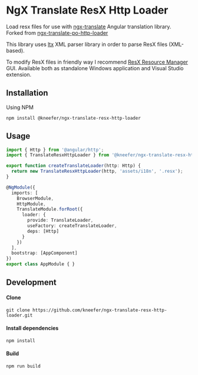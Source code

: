 # NgX Translate ResX Http Loader
Load resx files for use with [ngx-translate](https://github.com/ngx-translate/core) Angular translation library.   
Forked from [ngx-translate-po-http-loader](https://github.com/biesbjerg/ngx-translate-po-http-loader)

This library uses [ltx](https://github.com/node-xmpp/ltx) XML parser library in order to parse ResX files (XML-based).

To modify ResX files in friendly way I recommend [ResX Resource Manager](https://github.com/tom-englert/ResXResourceManager) GUI. Available both as standalone Windows application and Visual Studio extension.

## Installation
Using NPM
```
npm install @kneefer/ngx-translate-resx-http-loader
```

## Usage
```ts
import { Http } from '@angular/http';
import { TranslateResxHttpLoader } from '@kneefer/ngx-translate-resx-http-loader';

export function createTranslateLoader(http: Http) {
  return new TranslateResxHttpLoader(http, 'assets/i18n', '.resx');
}

@NgModule({
  imports: [
    BrowserModule,
    HttpModule,
    TranslateModule.forRoot({
      loader: {
        provide: TranslateLoader,
        useFactory: createTranslateLoader,
        deps: [Http]
      }
    })
  ],
  bootstrap: [AppComponent]
})
export class AppModule { }
```

## Development
#### Clone
```
git clone https://github.com/kneefer/ngx-translate-resx-http-loader.git
```
#### Install dependencies
```
npm install
```  
#### Build
```
npm run build
```